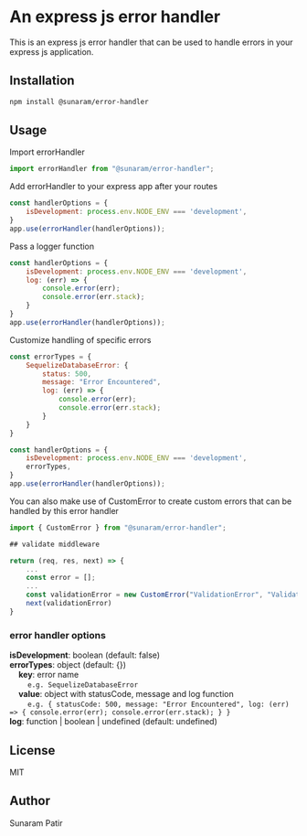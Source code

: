 # An express js error handler

This is an express js error handler that can be used to handle errors in your express js application.

## Installation

```bash
npm install @sunaram/error-handler
```

## Usage

Import errorHandler
```js
import errorHandler from "@sunaram/error-handler";
```

Add errorHandler to your express app after your routes
```js
const handlerOptions = {
    isDevelopment: process.env.NODE_ENV === 'development',
}
app.use(errorHandler(handlerOptions));
```

Pass a logger function
```js
const handlerOptions = {
    isDevelopment: process.env.NODE_ENV === 'development',
    log: (err) => {
        console.error(err);
        console.error(err.stack);
    }
}
app.use(errorHandler(handlerOptions));
```

Customize handling of specific errors
```js
const errorTypes = {
    SequelizeDatabaseError: {
        status: 500,
        message: "Error Encountered",
        log: (err) => {
            console.error(err);
            console.error(err.stack);
        }
    }
}

const handlerOptions = {
    isDevelopment: process.env.NODE_ENV === 'development',
    errorTypes,
}
app.use(errorHandler(handlerOptions));
```

You can also make use of CustomError to create custom errors that can be handled by this error handler

```js
import { CustomError } from "@sunaram/error-handler";

## validate middleware

return (req, res, next) => {
    ...
    const error = [];
    ...
    const validationError = new CustomError("ValidationError", "Validation Error", 400, error);
    next(validationError)
}
```

### error handler options

**isDevelopment**: boolean (default: false)  
**errorTypes**: object (default: {})  
&nbsp;&nbsp;&nbsp;&nbsp;**key**: error name  
&nbsp;&nbsp;&nbsp;&nbsp;&nbsp;&nbsp;&nbsp;&nbsp;```e.g. SequelizeDatabaseError```  
&nbsp;&nbsp;&nbsp;&nbsp;**value**: object with statusCode, message and log function  
&nbsp;&nbsp;&nbsp;&nbsp;&nbsp;&nbsp;&nbsp;&nbsp;```e.g. {
            statusCode: 500,
            message: "Error Encountered",
            log: (err) => {
                console.error(err);
                console.error(err.stack);
            }
        } ```  
**log**: function | boolean | undefined (default: undefined)  


## License

MIT

## Author

Sunaram Patir